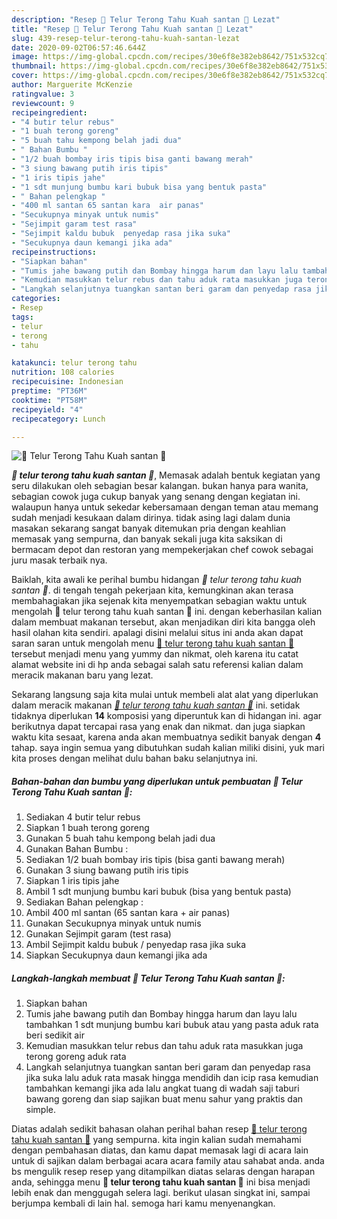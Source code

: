 ```yaml
---
description: "Resep 💢 Telur Terong Tahu Kuah santan 💢 Lezat"
title: "Resep 💢 Telur Terong Tahu Kuah santan 💢 Lezat"
slug: 439-resep-telur-terong-tahu-kuah-santan-lezat
date: 2020-09-02T06:57:46.644Z
image: https://img-global.cpcdn.com/recipes/30e6f8e382eb8642/751x532cq70/💢-telur-terong-tahu-kuah-santan-💢-foto-resep-utama.jpg
thumbnail: https://img-global.cpcdn.com/recipes/30e6f8e382eb8642/751x532cq70/💢-telur-terong-tahu-kuah-santan-💢-foto-resep-utama.jpg
cover: https://img-global.cpcdn.com/recipes/30e6f8e382eb8642/751x532cq70/💢-telur-terong-tahu-kuah-santan-💢-foto-resep-utama.jpg
author: Marguerite McKenzie
ratingvalue: 3
reviewcount: 9
recipeingredient:
- "4 butir telur rebus"
- "1 buah terong goreng"
- "5 buah tahu kempong belah jadi dua"
- " Bahan Bumbu "
- "1/2 buah bombay iris tipis bisa ganti bawang merah"
- "3 siung bawang putih iris tipis"
- "1 iris tipis jahe"
- "1 sdt munjung bumbu kari bubuk bisa yang bentuk pasta"
- " Bahan pelengkap "
- "400 ml santan 65 santan kara  air panas"
- "Secukupnya minyak untuk numis"
- "Sejimpit garam test rasa"
- "Sejimpit kaldu bubuk  penyedap rasa jika suka"
- "Secukupnya daun kemangi jika ada"
recipeinstructions:
- "Siapkan bahan"
- "Tumis jahe bawang putih dan Bombay hingga harum dan layu lalu tambahkan 1 sdt munjung bumbu kari bubuk atau yang pasta aduk rata beri sedikit air"
- "Kemudian masukkan telur rebus dan tahu aduk rata masukkan juga terong goreng aduk rata"
- "Langkah selanjutnya tuangkan santan beri garam dan penyedap rasa jika suka lalu aduk rata masak hingga mendidih dan icip rasa kemudian tambahkan kemangi jika ada lalu angkat tuang di wadah saji taburi bawang goreng dan siap sajikan buat menu sahur yang praktis dan simple."
categories:
- Resep
tags:
- telur
- terong
- tahu

katakunci: telur terong tahu 
nutrition: 108 calories
recipecuisine: Indonesian
preptime: "PT36M"
cooktime: "PT58M"
recipeyield: "4"
recipecategory: Lunch

---
```



![💢 Telur Terong Tahu Kuah santan 💢](https://img-global.cpcdn.com/recipes/30e6f8e382eb8642/751x532cq70/💢-telur-terong-tahu-kuah-santan-💢-foto-resep-utama.jpg)

<b><i>💢 telur terong tahu kuah santan 💢</i></b>, Memasak adalah bentuk kegiatan yang seru dilakukan oleh sebagian besar kalangan. bukan hanya para wanita, sebagian cowok juga cukup banyak yang senang dengan kegiatan ini. walaupun hanya untuk sekedar kebersamaan dengan teman atau memang sudah menjadi kesukaan dalam dirinya. tidak asing lagi dalam dunia masakan sekarang sangat banyak ditemukan pria dengan keahlian memasak yang sempurna, dan banyak sekali juga kita saksikan di bermacam depot dan restoran yang mempekerjakan chef cowok sebagai juru masak terbaik nya.

Baiklah, kita awali ke perihal bumbu hidangan <i>💢 telur terong tahu kuah santan 💢</i>. di tengah tengah pekerjaan kita, kemungkinan akan terasa membahagiakan jika sejenak kita menyempatkan sebagian waktu untuk mengolah 💢 telur terong tahu kuah santan 💢 ini. dengan keberhasilan kalian dalam membuat makanan tersebut, akan menjadikan diri kita bangga oleh hasil olahan kita sendiri. apalagi disini melalui situs ini anda akan dapat saran saran untuk mengolah menu <u>💢 telur terong tahu kuah santan 💢</u> tersebut menjadi menu yang yummy dan nikmat, oleh karena itu catat alamat website ini di hp anda sebagai salah satu referensi kalian dalam meracik makanan baru yang lezat.




Sekarang langsung saja kita mulai untuk membeli alat alat yang diperlukan dalam meracik makanan <u><i>💢 telur terong tahu kuah santan 💢</i></u> ini. setidak tidaknya diperlukan <b>14</b> komposisi yang diperuntuk kan di hidangan ini. agar berikutnya dapat tercapai rasa yang enak dan nikmat. dan juga siapkan waktu kita sesaat, karena anda akan membuatnya sedikit banyak dengan <b>4</b> tahap. saya ingin semua yang dibutuhkan sudah kalian miliki disini, yuk mari kita proses dengan melihat dulu bahan baku selanjutnya ini.

<!--inarticleads1-->

##### Bahan-bahan dan bumbu yang diperlukan untuk pembuatan 💢 Telur Terong Tahu Kuah santan 💢:

1. Sediakan 4 butir telur rebus
1. Siapkan 1 buah terong goreng
1. Gunakan 5 buah tahu kempong belah jadi dua
1. Gunakan  Bahan Bumbu :
1. Sediakan 1/2 buah bombay iris tipis (bisa ganti bawang merah)
1. Gunakan 3 siung bawang putih iris tipis
1. Siapkan 1 iris tipis jahe
1. Ambil 1 sdt munjung bumbu kari bubuk (bisa yang bentuk pasta)
1. Sediakan  Bahan pelengkap :
1. Ambil 400 ml santan (65 santan kara + air panas)
1. Gunakan Secukupnya minyak untuk numis
1. Gunakan Sejimpit garam (test rasa)
1. Ambil Sejimpit kaldu bubuk / penyedap rasa jika suka
1. Siapkan Secukupnya daun kemangi jika ada




<!--inarticleads2-->

##### Langkah-langkah membuat 💢 Telur Terong Tahu Kuah santan 💢:

1. Siapkan bahan
1. Tumis jahe bawang putih dan Bombay hingga harum dan layu lalu tambahkan 1 sdt munjung bumbu kari bubuk atau yang pasta aduk rata beri sedikit air
1. Kemudian masukkan telur rebus dan tahu aduk rata masukkan juga terong goreng aduk rata
1. Langkah selanjutnya tuangkan santan beri garam dan penyedap rasa jika suka lalu aduk rata masak hingga mendidih dan icip rasa kemudian tambahkan kemangi jika ada lalu angkat tuang di wadah saji taburi bawang goreng dan siap sajikan buat menu sahur yang praktis dan simple.




Diatas adalah sedikit bahasan olahan perihal bahan resep <u>💢 telur terong tahu kuah santan 💢</u> yang sempurna. kita ingin kalian sudah memahami dengan pembahasan diatas, dan kamu dapat memasak lagi di acara lain untuk di sajikan dalam berbagai acara acara family atau sahabat anda. anda bs mengulik resep resep yang ditampilkan diatas selaras dengan harapan anda, sehingga menu <b>💢 telur terong tahu kuah santan 💢</b> ini bisa menjadi lebih enak dan menggugah selera lagi. berikut ulasan singkat ini, sampai berjumpa kembali di lain hal. semoga hari kamu menyenangkan.
